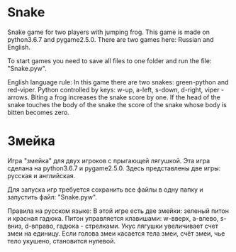 ﻿# Snake
Snake game for two players with jumping frog.  This game is made on python3.6.7 and pygame2.5.0.  There are two games here: Russian and English.

To start games you need to save all files to one folder and run the file: "Snake.pyw".

English language rule:     In this game there are two snakes: green-python and red-viper.     Python controlled by keys: w-up, a-left, s-down, d-right, viper - arrows.     Biting a frog increases the snake score by one.     If the head of the snake touches the body of the snake the score of the snake whose body is bitten becomes zero.

# Змейка
Игра "змейка" для двух игроков с прыгающей лягушкой. Эта игра сделана на python3.6.7 и pygame2.5.0. Здесь представлены две игры: русская и английская.

Для запуска игр требуется сохранить все файлы в одну папку и запустить файл: "Snake.pyw".

Правила на русском языке: В этой игре есть две змейки: зеленый питон и красная гадюка. Питон управляется клавишами: w-вверх, a-влево, s-вниз, d-вправо, гадюка - стрелками. Укус лягушки увеличивает счет змеи на единицу. Если голова змеи касается тела змеи, счёт змеи, чье тело укушено, становится нулевой.
